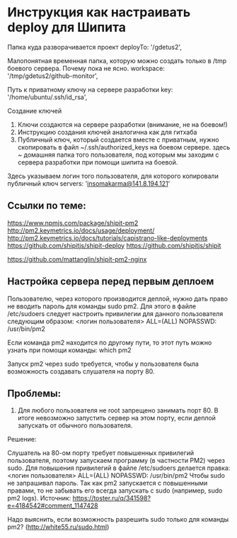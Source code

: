 
Инструкция как настраивать deploy для Шипита
===========================================

Папка куда разворачивается проект
deployTo: '/gdetus2',

Малопонятная временная папка, которую можно создать только в /tmp боевого сервера. Почему пока не ясно.
workspace: '/tmp/gdetus2/github-monitor',

Путь к приватному ключу на сервере разработки
key: '/home/ubuntu/.ssh/id_rsa',

Создание ключей
1) Ключи создаются на сервере разработки (внимание, не на боевом!)
2) Инструкцию создания ключей аналогична как для гитхаба
3) Публичный ключ, который создается вместе с приватным, нужно скопировать в файл ~/.ssh/authorized_keys на боевом сервере.
здесь ~ домашняя папка того пользователя, под которым мы заходим с сервера разработки при помощи шипита на боевой.

Здесь указываем логин того пользователя, для которого копировали публичный ключ
servers: 'insomakarma@141.8.194.121'


Ссылки по теме:
-----------------

https://www.npmjs.com/package/shipit-pm2
http://pm2.keymetrics.io/docs/usage/deployment/
http://pm2.keymetrics.io/docs/tutorials/capistrano-like-deployments
https://github.com/shipitjs/shipit-deploy
https://github.com/shipitjs/shipit

https://github.com/mattanglin/shipit-pm2-nginx

Настройка сервера перед первым деплоем
--------------------------------------

Пользователю, через которого производится деплой, нужно дать право не вводить пароль для команды sudo pm2.
Для этого в файле /etc/sudoers следует настроить привилегии для данного пользователя следующим образом:
<логин пользователя> ALL=(ALL) NOPASSWD: /usr/bin/pm2

Если команда pm2 находится по другому пути, то этот путь можно узнать при помощи команды:
which pm2

Запуск pm2 через sudo требуется, чтобы у пользователя была возможность создавать слушателя на порту 80.


Проблемы:
----------

1) Для любого пользователя не root запрещено занимать порт 80.
В итоге невозможно запустить сервер на этом порту, если деплой запускать от обычного пользователя.

Решение:

Слушатель на 80-ом порту требует повышенных привилегий пользователя, поэтому запускаем программу (в частности PM2) через sudo.
Для повышения привилегий в файле /etc/sudoers делается правка:
<логин пользователя> ALL=(ALL) NOPASSWD: /usr/bin/pm2
Чтобы sudo не запрашивал пароль.
Так как pm2 запускается с повышенными правами, то не забывать его всегда запускать с sudo (например, sudo pm2 logs).
Источник: https://toster.ru/q/341598?e=4184542#comment_1147428

Надо выяснить, если возможность разрешить sudo только для команды pm2? (http://white55.ru/sudo.html)